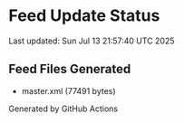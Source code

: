 # Feed Update Status
Last updated: Sun Jul 13 21:57:40 UTC 2025

## Feed Files Generated
- master.xml (77491 bytes)

Generated by GitHub Actions
